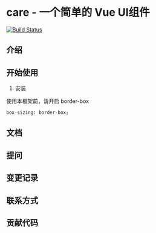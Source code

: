 # care - 一个简单的 Vue UI组件

[![Build Status](https://travis-ci.org/ChenNing02/care.svg?branch=master)](https://travis-ci.org/ChenNing02/care)

## 介绍

## 开始使用

1. 安装

使用本框架前，请开启 border-box

```html
box-sizing: border-box;
```

## 文档

## 提问

## 变更记录

## 联系方式

## 贡献代码

<!-- ## 运行

```sh
npx parcel index.html
# 或
./node_modules/.bin/parcel index.html
```

如果报错运行：

```sh
npx parcel index.html --no-cache
```

## 打包

```sh
npx parcel build index.js --no-cache --no-minify
``` -->

